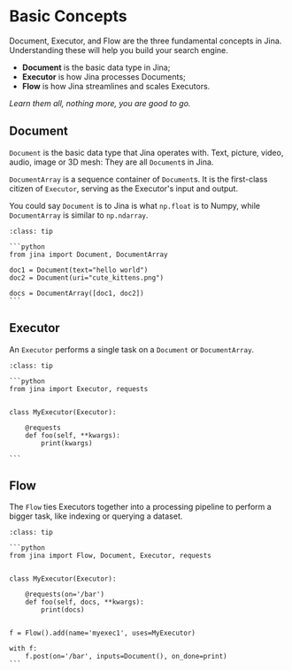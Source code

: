# Basic Concepts

Document, Executor, and Flow are the three fundamental concepts in Jina. Understanding these will help you build your
search engine.

- **Document** is the basic data type in Jina;
- **Executor** is how Jina processes Documents;
- **Flow** is how Jina streamlines and scales Executors.

*Learn them all, nothing more, you are good to go.*

## Document

`Document` is the basic data type that Jina operates with. Text, picture, video, audio, image or 3D mesh: They are
all `Document`s in Jina.

`DocumentArray` is a sequence container of `Document`s. It is the first-class citizen of `Executor`, serving as the
Executor's input and output.

You could say `Document` is to Jina is what `np.float` is to Numpy, while `DocumentArray` is similar to `np.ndarray`.


````{admonition} Example code
:class: tip

```python
from jina import Document, DocumentArray

doc1 = Document(text="hello world")
doc2 = Document(uri="cute_kittens.png")

docs = DocumentArray([doc1, doc2])
```

````

## Executor

An `Executor` performs a single task on a `Document` or `DocumentArray`.

````{admonition} Example code
:class: tip

```python
from jina import Executor, requests


class MyExecutor(Executor):

    @requests
    def foo(self, **kwargs):
        print(kwargs)

```

````


## Flow

The `Flow` ties Executors together into a processing pipeline to perform a bigger task, like indexing or querying a
dataset.

````{admonition} Example code
:class: tip

```python
from jina import Flow, Document, Executor, requests


class MyExecutor(Executor):

    @requests(on='/bar')
    def foo(self, docs, **kwargs):
        print(docs)


f = Flow().add(name='myexec1', uses=MyExecutor)

with f:
    f.post(on='/bar', inputs=Document(), on_done=print)
```

````
